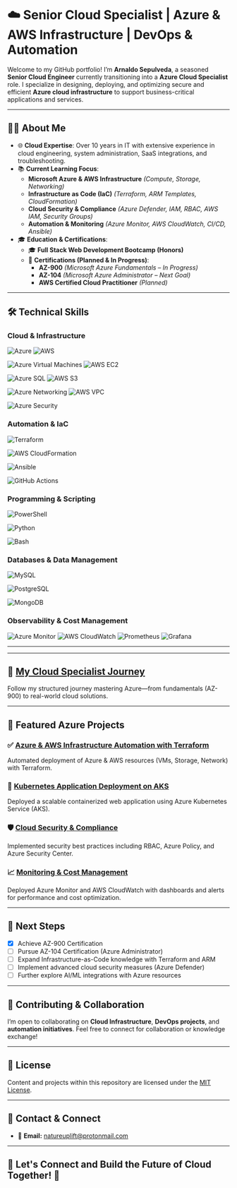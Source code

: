 # ☁️ Senior Cloud Specialist | Azure & AWS Infrastructure | DevOps & Automation

Welcome to my GitHub portfolio! I’m **Arnaldo Sepulveda**, a seasoned **Senior Cloud Engineer** currently transitioning into a **Azure Cloud Specialist** role. I specialize in designing, deploying, and optimizing secure and efficient **Azure cloud infrastructure** to support business-critical applications and services.

---

## 👨‍💻 About Me

- 🌐 **Cloud Expertise**: Over 10 years in IT with extensive experience in cloud engineering, system administration, SaaS integrations, and troubleshooting.
- 📚 **Current Learning Focus**:
  - **Microsoft Azure & AWS Infrastructure** *(Compute, Storage, Networking)*
  - **Infrastructure as Code (IaC)** *(Terraform, ARM Templates, CloudFormation)*
  - **Cloud Security & Compliance** *(Azure Defender, IAM, RBAC, AWS IAM, Security Groups)*
  - **Automation & Monitoring** *(Azure Monitor, AWS CloudWatch, CI/CD, Ansible)*
- 🎓 **Education & Certifications**:
  - 🎓 **Full Stack Web Development Bootcamp (Honors)**
  - 🏅 **Certifications (Planned & In Progress)**:
    - **AZ-900** *(Microsoft Azure Fundamentals – In Progress)*
    - **AZ-104** *(Microsoft Azure Administrator – Next Goal)*
    - **AWS Certified Cloud Practitioner** *(Planned)*

---

## 🛠️ Technical Skills

### Cloud & Infrastructure

![Azure](https://img.shields.io/badge/-Azure-0078D4?style=flat-square&logo=microsoftazure&logoColor=white)
![AWS](https://img.shields.io/badge/-AWS-232F3E?style=flat-square&logo=amazonaws&logoColor=white)

![Azure Virtual Machines](https://img.shields.io/badge/-Azure%20VMs-0078D4?style=flat-square&logo=microsoftazure&logoColor=white)
![AWS EC2](https://img.shields.io/badge/-AWS%20EC2-FF9900?style=flat-square&logo=amazonaws&logoColor=white)

![Azure SQL](https://img.shields.io/badge/-Azure%20SQL-0089D6?style=flat-square&logo=microsoftazure&logoColor=white)
![AWS S3](https://img.shields.io/badge/-AWS%20S3-569A31?style=flat-square&logo=amazonaws&logoColor=white)

![Azure Networking](https://img.shields.io/badge/-Azure%20Networking-0078D4?style=flat-square&logo=microsoftazure&logoColor=white)
![AWS VPC](https://img.shields.io/badge/-AWS%20VPC-232F3E?style=flat-square&logo=amazonaws&logoColor=white)

![Azure Security](https://img.shields.io/badge/-Azure%20Security-0057E7?style=flat-square&logo=microsoftazure&logoColor=white)

### Automation & IaC

![Terraform](https://img.shields.io/badge/-Terraform-7B42BC?style=flat-square&logo=terraform&logoColor=white)

![AWS CloudFormation](https://img.shields.io/badge/-AWS%20CloudFormation-FF9900?style=flat-square&logo=amazonaws&logoColor=white)

![Ansible](https://img.shields.io/badge/-Ansible-EE0000?style=flat-square&logo=ansible&logoColor=white)

![GitHub Actions](https://img.shields.io/badge/-GitHub%20Actions-2088FF?style=flat-square&logo=githubactions&logoColor=white)

### Programming & Scripting

![PowerShell](https://img.shields.io/badge/-PowerShell-5391FE?style=flat-square&logo=powershell&logoColor=white)

![Python](https://img.shields.io/badge/-Python-FFD43B?style=flat-square&logo=python&logoColor=blue)

![Bash](https://img.shields.io/badge/-Bash-4EAA25?style=flat-square&logo=gnubash&logoColor=white)

### Databases & Data Management

![MySQL](https://img.shields.io/badge/-MySQL-4479A1?style=flat-square&logo=mysql&logoColor=white)

![PostgreSQL](https://img.shields.io/badge/-PostgreSQL-336791?style=flat-square&logo=postgresql&logoColor=white)

![MongoDB](https://img.shields.io/badge/-MongoDB-47A248?style=flat-square&logo=mongodb&logoColor=white)

### Observability & Cost Management

![Azure Monitor](https://img.shields.io/badge/-Azure%20Monitor-0078D4?style=flat-square&logo=microsoftazure&logoColor=white)
![AWS CloudWatch](https://img.shields.io/badge/-AWS%20CloudWatch-FF9900?style=flat-square&logo=amazonaws&logoColor=white)
![Prometheus](https://img.shields.io/badge/-Prometheus-E6522C?style=flat-square&logo=prometheus&logoColor=white)
![Grafana](https://img.shields.io/badge/-Grafana-F46800?style=flat-square&logo=grafana&logoColor=white)

---

---

## 🚀 [My Cloud Specialist Journey](https://github.com/solutions-for-realvalue/Cloud-Specialist-Journey)

Follow my structured journey mastering Azure—from fundamentals (AZ-900) to real-world cloud solutions.

---

## 🌟 Featured Azure Projects

### ✅ [Azure & AWS Infrastructure Automation with Terraform](https://github.com/solutions-for-realvalue/Azure-Infrastructure-Automation)
Automated deployment of Azure & AWS resources (VMs, Storage, Network) with Terraform.

### 🚀 [Kubernetes Application Deployment on AKS](https://github.com/solutions-for-realvalue/AKS-Kubernetes-Deployment)
Deployed a scalable containerized web application using Azure Kubernetes Service (AKS).

### 🛡️ [Cloud Security & Compliance](https://github.com/solutions-for-realvalue/Azure-Security-Compliance)
Implemented security best practices including RBAC, Azure Policy, and Azure Security Center.

### 📈 [Monitoring & Cost Management](https://github.com/solutions-for-realvalue/Azure-Monitoring-CostManagement)
Deployed Azure Monitor and AWS CloudWatch with dashboards and alerts for performance and cost optimization.

---

## 📌 Next Steps
- [x] Achieve AZ-900 Certification
- [ ] Pursue AZ-104 Certification (Azure Administrator)
- [ ] Expand Infrastructure-as-Code knowledge with Terraform and ARM
- [ ] Implement advanced cloud security measures (Azure Defender)
- [ ] Further explore AI/ML integrations with Azure resources

---

## 🤝 Contributing & Collaboration

I’m open to collaborating on **Cloud Infrastructure**, **DevOps projects**, and **automation initiatives**. Feel free to connect for collaboration or knowledge exchange!

---

## 📜 License

Content and projects within this repository are licensed under the [MIT License](LICENSE).

---

## 📧 Contact & Connect

- 📩 **Email:** [natureuplift@protonmail.com](mailto:natureuplift@protonmail.com)  
<!-- - 🔗 **LinkedIn**: [Arnaldo Sepulveda](https://www.linkedin.com/in/arnaldo-sepulveda) -->

---

## 🌟 Let's Connect and Build the Future of Cloud Together! 🚀
